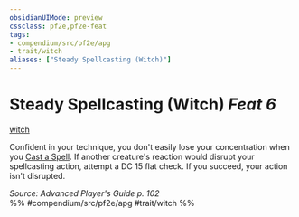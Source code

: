 ```yaml
---
obsidianUIMode: preview
cssclass: pf2e,pf2e-feat
tags:
- compendium/src/pf2e/apg
- trait/witch
aliases: ["Steady Spellcasting (Witch)"]
---
```

# Steady Spellcasting (Witch)  *Feat 6*  
[witch](rules/traits/witch-apg.md "Witch Class Trait")  


Confident in your technique, you don't easily lose your concentration when you [Cast a Spell](rules/actions/cast-a-spell.md). If another creature's reaction would disrupt your spellcasting action, attempt a DC 15 flat check. If you succeed, your action isn't disrupted.

*Source: Advanced Player's Guide p. 102*  
%% #compendium/src/pf2e/apg #trait/witch %%